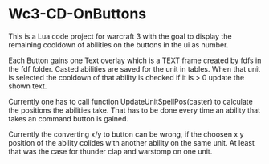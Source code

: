 # Wc3-CD-OnButtons

This is a Lua code project for warcraft 3 with the goal to display the remaining cooldown of abilities on the buttons in the ui as number.

Each Button gains one Text overlay which is a TEXT frame created by fdfs in the fdf folder.
Casted abilities are saved for the unit in tables. When that unit is selected the cooldown of that ability is checked if it is > 0 update the shown text.

Currently one has to call function UpdateUnitSpellPos(caster) to calculate the positions the abilities take. That has to be done every time an ability that takes an command button is gained.

Currently the converting x/y to button can be wrong, if the choosen x y position of the ability colides with another ability on the same unit. At least that was the case for thunder clap and warstomp on one unit.
